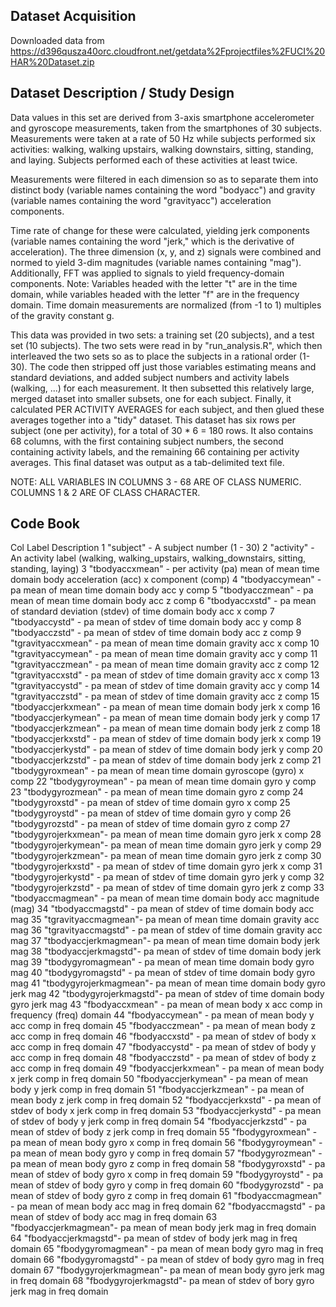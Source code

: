 ## Dataset Acquisition

Downloaded data from https://d396qusza40orc.cloudfront.net/getdata%2Fprojectfiles%2FUCI%20HAR%20Dataset.zip

## Dataset Description / Study Design

Data values in this set are derived from 3-axis smartphone accelerometer 
and gyroscope measurements, taken from the smartphones of 30 subjects.  
Measurements were taken at a rate of 50 Hz while subjects performed six 
activities: walking, walking upstairs, walking downstairs, sitting, 
standing, and laying.  Subjects performed each of these activities at 
least twice.

Measurements were filtered in each dimension so as to separate them into 
distinct body (variable names containing the word "bodyacc") and gravity 
(variable names containing the word "gravityacc") acceleration components.  

Time rate of change for these were calculated, yielding jerk components 
(variable names containing the word "jerk," which is the derivative of 
acceleration).  The three dimension (x, y, and z) signals were combined 
and normed to yield 3-dim magnitudes (variable names containing "mag").  
Additionally, FFT was applied to signals to yield frequency-domain 
components.  Note: Variables headed with the letter "t" are in the time 
domain, while variables headed with the letter "f" are in the frequency 
domain.  Time domain measurements are normalized (from -1 to 1) multiples
of the gravity constant g.

This data was provided in two sets: a training set (20 subjects), and a
test set (10 subjects).  The two sets were read in by "run_analysis.R", 
which then interleaved the two sets so as to place the subjects in a
rational order (1-30).  The code then stripped off just those variables
estimating means and standard deviations, and added subject numbers and
activity labels (walking, ...) for each measurement.  It then subsetted
this relatively large, merged dataset into smaller subsets, one for each
subject.  Finally, it calculated PER ACTIVITY AVERAGES for each subject, 
and then glued these averages together into a "tidy" dataset.  This 
dataset has six rows per subject (one per activity), for a total of 
30 * 6 = 180 rows.  It also contains 68 columns, with the first 
containing subject numbers, the second containing activity labels, and
the remaining 66 containing per activity averages.  This final dataset
was output as a tab-delimited text file.

NOTE:  ALL VARIABLES IN COLUMNS 3 - 68 ARE OF CLASS NUMERIC.  COLUMNS 1 & 2
ARE OF CLASS CHARACTER.

## Code Book
Col  Label   Description
1  	"subject" - A subject number (1 - 30)
2  	"activity" - An activity label (walking, walking_upstairs, 
                 walking_downstairs, sitting, standing, laying)
3  	"tbodyaccxmean"     - per activity (pa) mean of mean time domain 
						  body acceleration (acc) x component (comp)
4  	"tbodyaccymean"     - pa mean of mean time domain body acc y comp
5  	"tbodyacczmean"     - pa mean of mean time domain body acc z comp
6  	"tbodyaccxstd"      - pa mean of standard deviation (stdev) of time 
						  domain body acc x comp
7  	"tbodyaccystd"      - pa mean of stdev of time domain body acc y comp
8  	"tbodyacczstd"      - pa mean of stdev of time domain body acc z comp
9 	"tgravityaccxmean"  - pa mean of mean time domain gravity acc x comp
10 	"tgravityaccymean"  - pa mean of mean time domain gravity acc y comp
11 	"tgravityacczmean"  - pa mean of mean time domain gravity acc z comp
12 	"tgravityaccxstd"   - pa mean of stdev of time domain gravity acc x comp
13 	"tgravityaccystd"   - pa mean of stdev of time domain gravity acc y comp
14 	"tgravityacczstd"   - pa mean of stdev of time domain gravity acc z comp
15 	"tbodyaccjerkxmean" - pa mean of mean time domain body jerk x comp
16 	"tbodyaccjerkymean" - pa mean of mean time domain body jerk y comp
17 	"tbodyaccjerkzmean" - pa mean of mean time domain body jerk z comp
18 	"tbodyaccjerkxstd"  - pa mean of stdev of time domain body jerk x comp
19	"tbodyaccjerkystd"  - pa mean of stdev of time domain body jerk y comp
20 	"tbodyaccjerkzstd"  - pa mean of stdev of time domain body jerk z comp
21	"tbodygyroxmean"	- pa mean of mean time domain gyroscope (gyro) x comp
22	"tbodygyroymean"	- pa mean of mean time domain gyro y comp
23	"tbodygyrozmean"	- pa mean of mean time domain gyro z comp
24 	"tbodygyroxstd"		- pa mean of stdev of time domain gyro x comp
25 	"tbodygyroystd"		- pa mean of stdev of time domain gyro y comp
26	"tbodygyrozstd"		- pa mean of stdev of time domain gyro z comp
27	"tbodygyrojerkxmean"- pa mean of mean time domain gyro jerk x comp
28	"tbodygyrojerkymean"- pa mean of mean time domain gyro jerk y comp
29	"tbodygyrojerkzmean"- pa mean of mean time domain gyro jerk z comp
30	"tbodygyrojerkxstd" - pa mean of stdev of time domain gyro jerk x comp
31	"tbodygyrojerkystd" - pa mean of stdev of time domain gyro jerk y comp
32  "tbodygyrojerkzstd" - pa mean of stdev of time domain gyro jerk z comp
33  "tbodyaccmagmean"   - pa mean of mean time domain body acc magnitude (mag)
34  "tbodyaccmagstd"    - pa mean of stdev of time domain body acc mag
35  "tgravityaccmagmean"- pa mean of mean time domain gravity acc mag
36  "tgravityaccmagstd" - pa mean of stdev of time domain gravity acc mag
37  "tbodyaccjerkmagmean"- pa mean of mean time domain body jerk mag
38  "tbodyaccjerkmagstd"- pa mean of stdev of time domain body jerk mag
39  "tbodygyromagmean"  - pa mean of mean time domain body gyro mag
40  "tbodygyromagstd"   - pa mean of stdev of time domain body gyro mag
41  "tbodygyrojerkmagmean"- pa mean of mean time domain body gyro jerk mag
42  "tbodygyrojerkmagstd"- pa mean of stdev of time domain body gyro jerk mag
43  "fbodyaccxmean"     - pa mean of mean body x acc comp in frequency (freq) domain
44  "fbodyaccymean"     - pa mean of mean body y acc comp in freq domain
45  "fbodyacczmean"     - pa mean of mean body z acc comp in freq domain
46  "fbodyaccxstd"		- pa mean of stdev of body x acc comp in freq domain
47  "fbodyaccystd"		- pa mean of stdev of body y acc comp in freq domain
48  "fbodyacczstd"		- pa mean of stdev of body z acc comp in freq domain
49  "fbodyaccjerkxmean" - pa mean of mean body x jerk comp in freq domain
50  "fbodyaccjerkymean" - pa mean of mean body y jerk comp in freq domain
51  "fbodyaccjerkzmean" - pa mean of mean body z jerk comp in freq domain
52  "fbodyaccjerkxstd"  - pa mean of stdev of body x jerk comp in freq domain
53  "fbodyaccjerkystd"  - pa mean of stdev of body y jerk comp in freq domain
54  "fbodyaccjerkzstd"  - pa mean of stdev of body z jerk comp in freq domain
55  "fbodygyroxmean"	- pa mean of mean body gyro x comp in freq domain
56  "fbodygyroymean"	- pa mean of mean body gyro y comp in freq domain
57  "fbodygyrozmean"  	- pa mean of mean body gyro z comp in freq domain
58  "fbodygyroxstd"		- pa mean of stdev of body gyro x comp in freq domain
59  "fbodygyroystd"  	- pa mean of stdev of body gyro y comp in freq domain
60  "fbodygyrozstd"		- pa mean of stdev of body gyro z comp in freq domain
61  "fbodyaccmagmean"	- pa mean of mean body acc mag in freq domain
62	"fbodyaccmagstd"	- pa mean of stdev of body acc mag in freq domain
63  "fbodyaccjerkmagmean"- pa mean of mean body jerk mag in freq domain
64  "fbodyaccjerkmagstd"- pa mean of stdev of body jerk mag in freq domain
65  "fbodygyromagmean"	- pa mean of mean body gyro mag in freq domain
66  "fbodygyromagstd"	- pa mean of stdev of body gyro mag in freq domain
67	"fbodygyrojerkmagmean"- pa mean of mean body gyro jerk mag in freq domain
68  "fbodygyrojerkmagstd"- pa mean of stdev of bory gyro jerk mag in freq domain
